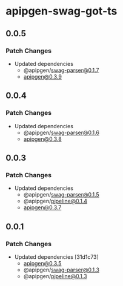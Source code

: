 # apipgen-swag-got-ts

## 0.0.5

### Patch Changes

- Updated dependencies
  - @apipgen/swag-parser@0.1.7
  - apipgen@0.3.9

## 0.0.4

### Patch Changes

- Updated dependencies
  - @apipgen/swag-parser@0.1.6
  - apipgen@0.3.8

## 0.0.3

### Patch Changes

- Updated dependencies
  - @apipgen/swag-parser@0.1.5
  - @apipgen/pipeline@0.1.4
  - apipgen@0.3.7

## 0.0.1

### Patch Changes

- Updated dependencies [31d1c73]
  - apipgen@0.3.5
  - @apipgen/swag-parser@0.1.3
  - @apipgen/pipeline@0.1.3
